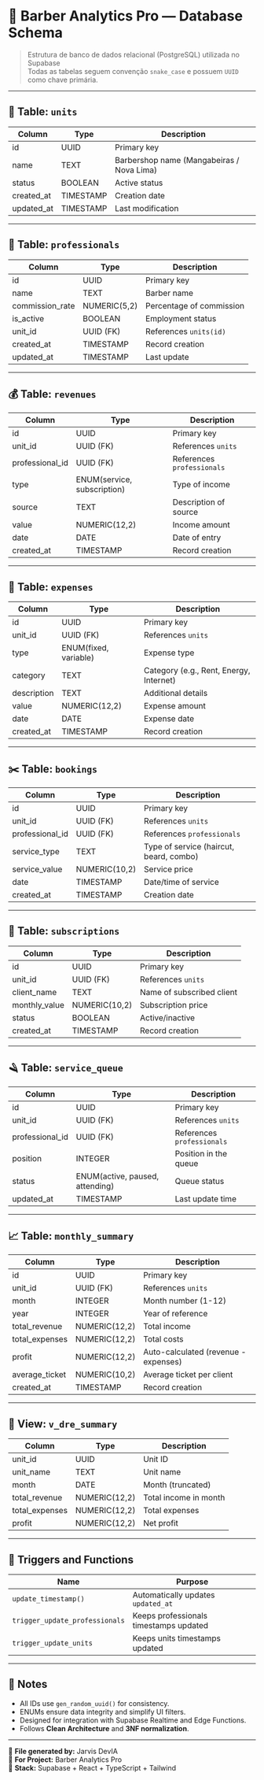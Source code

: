 # 🧩 Barber Analytics Pro — Database Schema

> Estrutura de banco de dados relacional (PostgreSQL) utilizada no Supabase  
> Todas as tabelas seguem convenção `snake_case` e possuem `UUID` como chave primária.

---

## 🏢 Table: `units`

| Column     | Type      | Description                               |
| ---------- | --------- | ----------------------------------------- |
| id         | UUID      | Primary key                               |
| name       | TEXT      | Barbershop name (Mangabeiras / Nova Lima) |
| status     | BOOLEAN   | Active status                             |
| created_at | TIMESTAMP | Creation date                             |
| updated_at | TIMESTAMP | Last modification                         |

---

## 💈 Table: `professionals`

| Column          | Type         | Description              |
| --------------- | ------------ | ------------------------ |
| id              | UUID         | Primary key              |
| name            | TEXT         | Barber name              |
| commission_rate | NUMERIC(5,2) | Percentage of commission |
| is_active       | BOOLEAN      | Employment status        |
| unit_id         | UUID (FK)    | References `units(id)`   |
| created_at      | TIMESTAMP    | Record creation          |
| updated_at      | TIMESTAMP    | Last update              |

---

## 💰 Table: `revenues`

| Column          | Type                        | Description                |
| --------------- | --------------------------- | -------------------------- |
| id              | UUID                        | Primary key                |
| unit_id         | UUID (FK)                   | References `units`         |
| professional_id | UUID (FK)                   | References `professionals` |
| type            | ENUM(service, subscription) | Type of income             |
| source          | TEXT                        | Description of source      |
| value           | NUMERIC(12,2)               | Income amount              |
| date            | DATE                        | Date of entry              |
| created_at      | TIMESTAMP                   | Record creation            |

---

## 🧾 Table: `expenses`

| Column      | Type                  | Description                             |
| ----------- | --------------------- | --------------------------------------- |
| id          | UUID                  | Primary key                             |
| unit_id     | UUID (FK)             | References `units`                      |
| type        | ENUM(fixed, variable) | Expense type                            |
| category    | TEXT                  | Category (e.g., Rent, Energy, Internet) |
| description | TEXT                  | Additional details                      |
| value       | NUMERIC(12,2)         | Expense amount                          |
| date        | DATE                  | Expense date                            |
| created_at  | TIMESTAMP             | Record creation                         |

---

## ✂️ Table: `bookings`

| Column          | Type          | Description                             |
| --------------- | ------------- | --------------------------------------- |
| id              | UUID          | Primary key                             |
| unit_id         | UUID (FK)     | References `units`                      |
| professional_id | UUID (FK)     | References `professionals`              |
| service_type    | TEXT          | Type of service (haircut, beard, combo) |
| service_value   | NUMERIC(10,2) | Service price                           |
| date            | TIMESTAMP     | Date/time of service                    |
| created_at      | TIMESTAMP     | Creation date                           |

---

## 📅 Table: `subscriptions`

| Column        | Type          | Description               |
| ------------- | ------------- | ------------------------- |
| id            | UUID          | Primary key               |
| unit_id       | UUID (FK)     | References `units`        |
| client_name   | TEXT          | Name of subscribed client |
| monthly_value | NUMERIC(10,2) | Subscription price        |
| status        | BOOLEAN       | Active/inactive           |
| created_at    | TIMESTAMP     | Record creation           |

---

## 🪒 Table: `service_queue`

| Column          | Type                            | Description                |
| --------------- | ------------------------------- | -------------------------- |
| id              | UUID                            | Primary key                |
| unit_id         | UUID (FK)                       | References `units`         |
| professional_id | UUID (FK)                       | References `professionals` |
| position        | INTEGER                         | Position in the queue      |
| status          | ENUM(active, paused, attending) | Queue status               |
| updated_at      | TIMESTAMP                       | Last update time           |

---

## 📈 Table: `monthly_summary`

| Column         | Type          | Description                          |
| -------------- | ------------- | ------------------------------------ |
| id             | UUID          | Primary key                          |
| unit_id        | UUID (FK)     | References `units`                   |
| month          | INTEGER       | Month number (1-12)                  |
| year           | INTEGER       | Year of reference                    |
| total_revenue  | NUMERIC(12,2) | Total income                         |
| total_expenses | NUMERIC(12,2) | Total costs                          |
| profit         | NUMERIC(12,2) | Auto-calculated (revenue - expenses) |
| average_ticket | NUMERIC(10,2) | Average ticket per client            |
| created_at     | TIMESTAMP     | Record creation                      |

---

## 🧮 View: `v_dre_summary`

| Column         | Type          | Description           |
| -------------- | ------------- | --------------------- |
| unit_id        | UUID          | Unit ID               |
| unit_name      | TEXT          | Unit name             |
| month          | DATE          | Month (truncated)     |
| total_revenue  | NUMERIC(12,2) | Total income in month |
| total_expenses | NUMERIC(12,2) | Total expenses        |
| profit         | NUMERIC(12,2) | Net profit            |

---

## 🔐 Triggers and Functions

| Name                           | Purpose                                |
| ------------------------------ | -------------------------------------- |
| `update_timestamp()`           | Automatically updates `updated_at`     |
| `trigger_update_professionals` | Keeps professionals timestamps updated |
| `trigger_update_units`         | Keeps units timestamps updated         |

---

## 🧭 Notes

- All IDs use `gen_random_uuid()` for consistency.
- ENUMs ensure data integrity and simplify UI filters.
- Designed for integration with Supabase Realtime and Edge Functions.
- Follows **Clean Architecture** and **3NF normalization**.

---

📘 **File generated by:** Jarvis DevIA  
📅 **For Project:** Barber Analytics Pro  
🧠 **Stack:** Supabase + React + TypeScript + Tailwind
